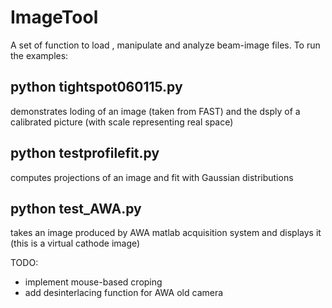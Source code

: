 # ImageTool
A set of function to load , manipulate and analyze beam-image files. To run the
examples:

## python tightspot060115.py
demonstrates loding of an image (taken from FAST) and
the dsply of a calibrated picture (with scale representing real space)

## python  testprofilefit.py 
computes projections of an image and fit with Gaussian distributions

## python test_AWA.py 
takes an image produced by AWA matlab acquisition system and 
displays it (this is a virtual cathode image) 

TODO:
- implement mouse-based croping
- add desinterlacing function for AWA old camera 

 
